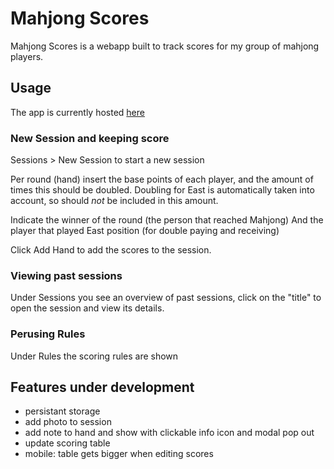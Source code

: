 # Mahjong Scores
Mahjong Scores is a webapp built to track scores for my group of mahjong
players.

## Usage
The app is currently hosted [here](https://mahjong-scores-ce38g1viv-koen-van-gasterens-projects.vercel.app/)

### New Session and keeping score
Sessions > New Session to start a new session

Per round (hand) insert the base points of each player, and the amount
of times this should be doubled. Doubling for East is automatically taken
into account, so should _not_ be included in this amount.

Indicate the winner of the round (the person that reached Mahjong)
And the player that played East position (for double paying and receiving)

Click Add Hand to add the scores to the session.

### Viewing past sessions
Under Sessions you see an overview of past sessions, click on the "title" to open
the session and view its details.

### Perusing Rules
Under Rules the scoring rules are shown

## Features under development
- persistant storage
- add photo to session
- add note to hand and show with clickable info icon and modal pop out
- update scoring table
- mobile: table gets bigger when editing scores